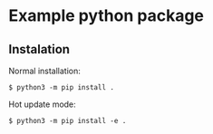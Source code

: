 # Example python package

## Instalation

Normal installation:

```
$ python3 -m pip install .
```

Hot update mode:

```
$ python3 -m pip install -e .
```
